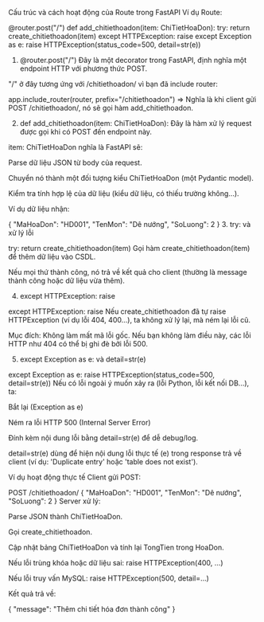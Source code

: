 Cấu trúc và cách hoạt động của Route trong FastAPI
 Ví dụ Route:

@router.post("/")
def add_chitiethoadon(item: ChiTietHoaDon):
    try:
        return create_chitiethoadon(item)
    except HTTPException:
        raise
    except Exception as e:
        raise HTTPException(status_code=500, detail=str(e))
 1. @router.post("/")
Đây là một decorator trong FastAPI, định nghĩa một endpoint HTTP với phương thức POST.

"/" ở đây tương ứng với /chitiethoadon/ vì bạn đã include router:

app.include_router(router, prefix="/chitiethoadon")
=> Nghĩa là khi client gửi POST /chitiethoadon/, nó sẽ gọi hàm add_chitiethoadon.

 2. def add_chitiethoadon(item: ChiTietHoaDon):
Đây là hàm xử lý request được gọi khi có POST đến endpoint này.

item: ChiTietHoaDon nghĩa là FastAPI sẽ:

Parse dữ liệu JSON từ body của request.

Chuyển nó thành một đối tượng kiểu ChiTietHoaDon (một Pydantic model).

Kiểm tra tính hợp lệ của dữ liệu (kiểu dữ liệu, có thiếu trường không...).

 Ví dụ dữ liệu nhận:

{
  "MaHoaDon": "HD001",
  "TenMon": "Dê nướng",
  "SoLuong": 2
}
 3. try: và xử lý lỗi

try:
    return create_chitiethoadon(item)
Gọi hàm create_chitiethoadon(item) để thêm dữ liệu vào CSDL.

Nếu mọi thứ thành công, nó trả về kết quả cho client (thường là message thành công hoặc dữ liệu vừa thêm).

 4. except HTTPException: raise

except HTTPException:
    raise
Nếu create_chitiethoadon đã tự raise HTTPException (ví dụ lỗi 404, 400...), ta không xử lý lại, mà ném lại lỗi cũ.

Mục đích: Không làm mất mã lỗi gốc.
 Nếu bạn không làm điều này, các lỗi HTTP như 404 có thể bị ghi đè bởi lỗi 500.

 5. except Exception as e: và detail=str(e)

except Exception as e:
    raise HTTPException(status_code=500, detail=str(e))
Nếu có lỗi ngoài ý muốn xảy ra (lỗi Python, lỗi kết nối DB...), ta:

Bắt lại (Exception as e)

Ném ra lỗi HTTP 500 (Internal Server Error)

Đính kèm nội dung lỗi bằng detail=str(e) để dễ debug/log.

 detail=str(e) dùng để hiện nội dung lỗi thực tế (e) trong response trả về client (ví dụ: 'Duplicate entry' hoặc 'table does not exist').

 Ví dụ hoạt động thực tế
Client gửi POST:

POST /chitiethoadon/
{
  "MaHoaDon": "HD001",
  "TenMon": "Dê nướng",
  "SoLuong": 2
}
Server xử lý:

Parse JSON thành ChiTietHoaDon.

Gọi create_chitiethoadon.

Cập nhật bảng ChiTietHoaDon và tính lại TongTien trong HoaDon.

Nếu lỗi trùng khóa hoặc dữ liệu sai: raise HTTPException(400, ...)

Nếu lỗi truy vấn MySQL: raise HTTPException(500, detail=...)

Kết quả trả về:

{
  "message": "Thêm chi tiết hóa đơn thành công"
}